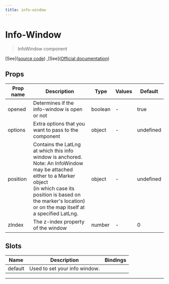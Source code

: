 ```yaml
---
title: info-window
---
```


  # Info-Window


  > InfoWindow component





  [See]([source code](/guide/info-window.html#source-code))
,[See]([Official documentation](https://developers.google.com/maps/documentation/javascript/infowindows))




## Props

  | Prop name     | Description | Type      | Values      | Default     |
  | ------------- | ----------- | --------- | ----------- | ----------- |
  | opened | Determines if the info-window is open or not | boolean | - | true |
| options | Extra options that you want to pass to the component | object | - | undefined |
| position | Contains the LatLng at which this info window is anchored.<br/>Note: An InfoWindow may be attached either to a Marker object<br/>(in which case its position is based on the marker's location)<br/>or on the map itself at a specified LatLng. | object | - | undefined |
| zIndex | The z-index property of the window | number | - | 0 |





## Slots

  | Name          | Description  | Bindings |
  | ------------- | ------------ | -------- |
  | default | Used to set your info window. |  |

  ---




